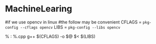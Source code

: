 # MachineLearing


#if we use opencv in linux 
#the follow may be convenient
CFLAGS = `pkg-config --cflags opencv`
LIBS = `pkg-config --libs opencv`

% : %.cpp
       g++ $(CFLAGS) -o $@ $< $(LIBS)
